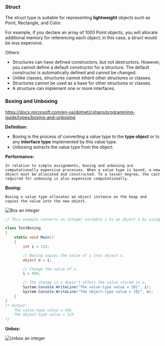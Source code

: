 ### Struct

The struct type is suitable for representing **lightweight** objects such as Point, Rectangle, and Color.

For example, if you declare an array of 1000 Point objects, you will allocate additional memory for referencing each object; in this case, a struct would be less expensive.

Others:

+ Structures can have defined constructors, but not destructors. However, you cannot define a default constructor for a structure. The default constructor is automatically defined and cannot be changed.
+ Unlike classes, structures cannot inherit other structures or classes.
+ Structures cannot be used as a base for other structures or classes.
+ A structure can implement one or more interfaces.

### Boxing and Unboxing

https://docs.microsoft.com/en-us/dotnet/csharp/programming-guide/types/boxing-and-unboxing

**Definition:**

+ Boxing is the process of converting a value type to the **type object** or to any **interface type** implemented by this value type.
+ Unboxing extracts the value type from the object. 

**Performance:**

    In relation to simple assignments, boxing and unboxing are computationally expensive processes. When a value type is boxed, a new object must be allocated and constructed. To a lesser degree, the cast required for unboxing is also expensive computationally.

**Boxing:**

    Boxing a value type allocates an object instance on the heap and copies the value into the new object.
   
![Box an integer][1]

```c#
// This example converts an integer variable i to an object o by using boxing. Then, the value stored in the variable i is changed from 123 to 456. The example shows that the original value type and the boxed object use separate memory locations, and therefore can store different values.

class TestBoxing
{
    static void Main()
    {
        int i = 123;

        // Boxing copies the value of i into object o.
        object o = i;  

        // Change the value of i.
        i = 456;  

        // The change in i doesn't affect the value stored in o.
        System.Console.WriteLine("The value-type value = {0}", i);
        System.Console.WriteLine("The object-type value = {0}", o);
    }
}
/* Output:
    The value-type value = 456
    The object-type value = 123
*/
```

**Unbox:**

![Unbox an integer][2]



[1]: https://docs.microsoft.com/en-us/dotnet/csharp/programming-guide/types/media/vcboxingconversion.gif
[2]: https://docs.microsoft.com/en-us/dotnet/csharp/programming-guide/types/media/vcunboxingconversion.gif